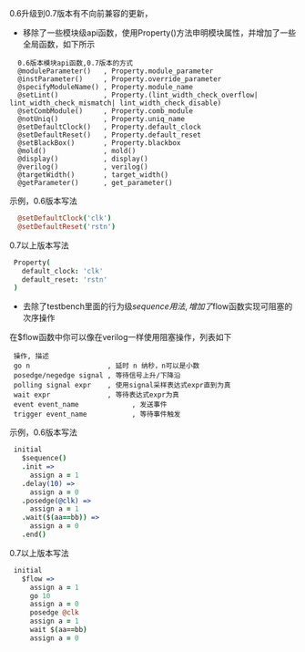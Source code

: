 0.6升级到0.7版本有不向前兼容的更新，

  * 移除了一些模块级api函数，使用Property()方法申明模块属性，并增加了一些全局函数，如下所示
 

```csv-text
  0.6版本模块api函数,0.7版本的方式
  @moduleParameter()   , Property.module_parameter
  @instParameter()     , Property.override_parameter
  @specifyModuleName() , Property.module_name
  @setLint()           , Property.(lint_width_check_overflow| lint_width_check_mismatch| lint_width_check_disable)
  @setCombModule()     , Property.comb_module
  @notUniq()           , Property.uniq_name
  @setDefaultClock()   , Property.default_clock
  @setDefaultReset()   , Property.default_reset
  @setBlackBox()       , Property.blackbox
  @mold()              , mold()
  @display()           , display()
  @verilog()           , verilog()
  @targetWidth()       , target_width()
  @getParameter()      , get_parameter()
```


示例，0.6版本写法
```coffeescript
  @setDefaultClock('clk')
  @setDefaultReset('rstn')
```
 
0.7以上版本写法
```coffeescript
 Property(
   default_clock: 'clk'
   default_reset: 'rstn'
 )
```

* 去除了testbench里面的行为级$sequence用法, 增加了$flow函数实现可阻塞的次序操作
 
 在$flow函数中你可以像在verilog一样使用阻塞操作，列表如下

```csv-text
 操作, 描述
 go n                   , 延时 n 纳秒，n可以是小数
 posedge/negedge signal , 等待信号上升/下降沿
 polling signal expr    , 使用signal采样表达式expr直到为真
 wait expr              , 等待表达式expr为真
 event event_name             , 发送事件
 trigger event_name           , 等待事件触发
```
 
示例，0.6版本写法
```coffeescript
 initial
   $sequence()
   .init =>
     assign a = 1
   .delay(10) =>
     assign a = 0
   .posedge(@clk) =>
     assign a = 1
   .wait($(aa==bb)) =>
     assign a = 0
   .end()
```
 
0.7以上版本写法

```coffeescript
 initial
   $flow =>
     assign a = 1
     go 10
     assign a = 0
     posedge @clk
     assign a = 1
     wait $(aa==bb)
     assign a = 0
```

